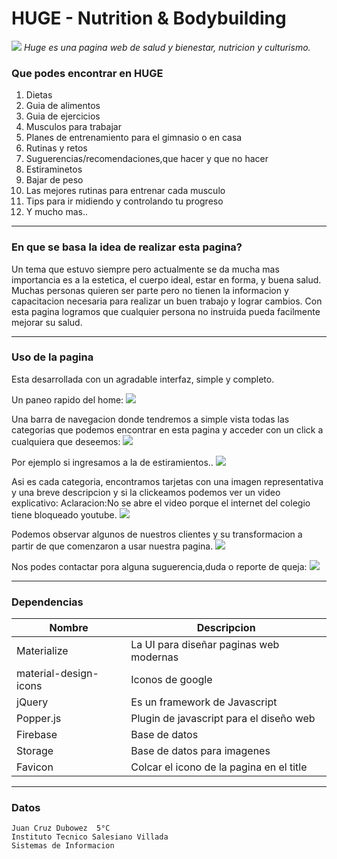 # **HUGE - Nutrition & Bodybuilding**

 [![](https://firebasestorage.googleapis.com/v0/b/huge-58e8c.appspot.com/o/icon.png?alt=media&token=cd7bbee5-9a53-42fc-a14d-bd134e4712e6)](https://juandubowez.github.io/Proyecto-Programacion-Pagina-Web/)
_Huge es una pagina web de salud y bienestar, nutricion y culturismo._
### Que podes encontrar en HUGE
 1) Dietas 
 2) Guia de alimentos 
 3) Guia de ejercicios
 4) Musculos para trabajar 
 5) Planes de entrenamiento para el gimnasio o en casa 
 6) Rutinas y retos
 7) Suguerencias/recomendaciones,que hacer y que no hacer
 8) Estiraminetos
 9) Bajar de peso 
 10) Las mejores rutinas para entrenar cada musculo
 11) Tips para ir midiendo y controlando tu progreso 
 12) Y mucho mas..
 ***
### En que se basa la idea de realizar esta pagina?
Un tema que estuvo siempre pero actualmente se da mucha mas importancia es a la estetica, el cuerpo ideal, estar en forma, y buena salud. Muchas personas quieren ser parte pero no tienen la informacion y capacitacion necesaria para realizar un buen trabajo y lograr cambios.
Con esta pagina logramos que cualquier persona no instruida pueda facilmente mejorar su salud.
***
### Uso de la pagina
Esta desarrollada con un agradable interfaz, simple y completo.

Un paneo rapido del home:
![](https://firebasestorage.googleapis.com/v0/b/huge-58e8c.appspot.com/o/screenrecord5(1).gif?alt=media&token=4910a3fb-2f3f-48dd-aab4-b06afd8a78ec)

Una barra de navegacion donde tendremos a simple vista todas las categorias que podemos encontrar en esta pagina y acceder con un click a cualquiera que deseemos:
![](https://firebasestorage.googleapis.com/v0/b/huge-58e8c.appspot.com/o/screenrecord2(1).gif?alt=media&token=dfad0ecd-5557-4058-bfb6-81b69ad506b5)

Por ejemplo si ingresamos a la de estiramientos..
![](https://firebasestorage.googleapis.com/v0/b/huge-58e8c.appspot.com/o/screenrecord4.gif?alt=media&token=665c6e07-55dc-42dc-884a-843ad70bf4b5)

Asi es cada categoria, encontramos tarjetas con una imagen representativa y una breve descripcion y si la clickeamos podemos ver un video explicativo: 
Aclaracion:No se abre el video porque el internet del colegio tiene bloqueado youtube.
![](https://firebasestorage.googleapis.com/v0/b/huge-58e8c.appspot.com/o/screenrecord5(1).gif?alt=media&token=4910a3fb-2f3f-48dd-aab4-b06afd8a78ec)

Podemos observar algunos de nuestros clientes y su transformacion a partir de que comenzaron a usar nuestra pagina.
![](https://firebasestorage.googleapis.com/v0/b/huge-58e8c.appspot.com/o/screenrecord6.gif?alt=media&token=05aa1500-49ec-4068-9f37-49782059214a)

Nos podes contactar pora alguna suguerencia,duda o reporte de queja:
![](https://firebasestorage.googleapis.com/v0/b/huge-58e8c.appspot.com/o/screenrecord3.gif?alt=media&token=b44185c2-6236-495e-b536-0b066efd0731)

***
### Dependencias
| Nombre | Descripcion |
| ------ | ------ |
| Materialize | La UI para diseñar paginas web modernas |
| material-design-icons | Iconos de google |
| jQuery | Es un framework de Javascript  |
| Popper.js | Plugin de javascript para el diseño web |
| Firebase | Base de datos |
| Storage | Base de datos para imagenes |
| Favicon | Colcar el icono de la pagina en el title |
***
### Datos
    Juan Cruz Dubowez  5°C 
    Instituto Tecnico Salesiano Villada 
    Sistemas de Informacion
